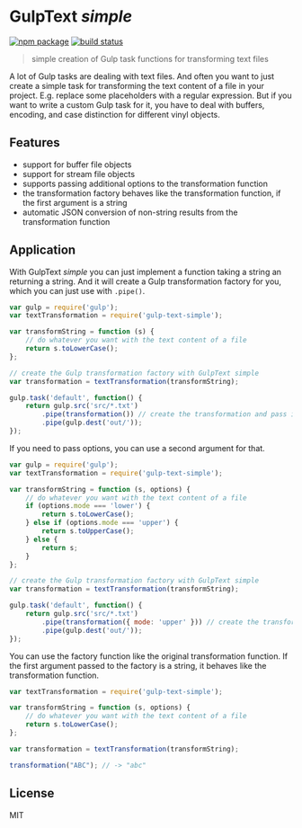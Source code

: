 GulpText _simple_
=================

[![npm package][npm-img]][npm-url]
[![build status][travis-img]][travis-url]

> simple creation of Gulp task functions for transforming text files

A lot of Gulp tasks are dealing with text files.
And often you want to just create a simple task for transforming the text content of a file in your project.
E.g. replace some placeholders with a regular expression.
But if you want to write a custom Gulp task for it, you have to deal with buffers, encoding, and case distinction for different vinyl objects.

Features
--------

* support for buffer file objects
* support for stream file objects
* supports passing additional options to the transformation function
* the transformation factory behaves like the transformation function,
  if the first argument is a string
* automatic JSON conversion of non-string results from the transformation function 

Application
-----------

With GulpText _simple_ you can just implement a function taking a string an returning a string. And it will create a Gulp transformation factory for you, which you can just use with `.pipe()`.

~~~ js
var gulp = require('gulp');
var textTransformation = require('gulp-text-simple');

var transformString = function (s) {
    // do whatever you want with the text content of a file
    return s.toLowerCase();
};

// create the Gulp transformation factory with GulpText simple
var transformation = textTransformation(transformString);

gulp.task('default', function() {
    return gulp.src('src/*.txt')
        .pipe(transformation()) // create the transformation and pass it to Gulp
        .pipe(gulp.dest('out/'));
});
~~~

If you need to pass options, you can use a second argument for that.

~~~ js
var gulp = require('gulp');
var textTransformation = require('gulp-text-simple');

var transformString = function (s, options) {
    // do whatever you want with the text content of a file
    if (options.mode === 'lower') {
        return s.toLowerCase();
    } else if (options.mode === 'upper') {
        return s.toUpperCase();
    } else {
        return s;
    }
};

// create the Gulp transformation factory with GulpText simple
var transformation = textTransformation(transformString);

gulp.task('default', function() {
    return gulp.src('src/*.txt')
        .pipe(transformation({ mode: 'upper' })) // create the transformation and pass it to Gulp
        .pipe(gulp.dest('out/'));
});
~~~

You can use the factory function like the original transformation function.
If the first argument passed to the factory is a string, it behaves like the
transformation function.

~~~ js
var textTransformation = require('gulp-text-simple');

var transformString = function (s, options) {
    // do whatever you want with the text content of a file
    return s.toLowerCase();
};

var transformation = textTransformation(transformString);

transformation("ABC"); // -> "abc"
~~~

License
-------

MIT

[npm-url]: https://www.npmjs.com/package/gulp-text-simple
[npm-img]: https://img.shields.io/npm/v/gulp-text-simple.svg
[travis-img]: https://img.shields.io/travis/mastersign/gulp-text-simple/master.svg
[travis-url]: https://travis-ci.org/mastersign/gulp-text-simple
